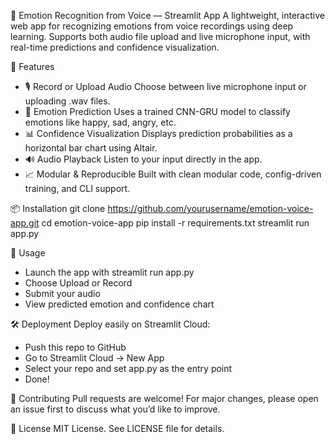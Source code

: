 📣 Emotion Recognition from Voice — Streamlit App
A lightweight, interactive web app for recognizing emotions from voice recordings using deep learning. Supports both audio file upload and live microphone input, with real-time predictions and confidence visualization.

🚀 Features
- 🎙️ Record or Upload Audio
Choose between live microphone input or uploading .wav files.
- 🤖 Emotion Prediction
Uses a trained CNN-GRU model to classify emotions like happy, sad, angry, etc.
- 📊 Confidence Visualization
Displays prediction probabilities as a horizontal bar chart using Altair.
- 🔊 Audio Playback
Listen to your input directly in the app.
- 📈 Modular & Reproducible
Built with clean modular code, config-driven training, and CLI support.




📦 Installation
git clone https://github.com/yourusername/emotion-voice-app.git
cd emotion-voice-app
pip install -r requirements.txt
streamlit run app.py



🧪 Usage
- Launch the app with streamlit run app.py
- Choose Upload or Record
- Submit your audio
- View predicted emotion and confidence chart

🛠️ Deployment
Deploy easily on Streamlit Cloud:
- Push this repo to GitHub
- Go to Streamlit Cloud → New App
- Select your repo and set app.py as the entry point
- Done!



🤝 Contributing
Pull requests are welcome! For major changes, please open an issue first to discuss what you’d like to improve.

📜 License
MIT License. See LICENSE file for details.


